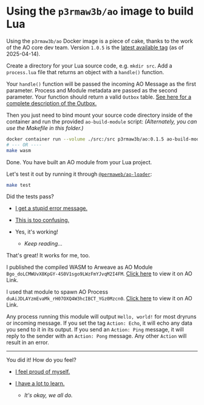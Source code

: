 # Using the `p3rmaw3b/ao` image to build Lua

Using the `p3rmaw3b/ao` Docker image is a piece of cake, thanks to the work of the AO core dev team. Version `1.0.5` is the [latest available tag](https://hub.docker.com/r/p3rmaw3b/ao/tags) (as of 2025-04-14).

Create a directory for your Lua source code, e.g. `mkdir src`. Add a `process.lua` file that returns an object with a `handle()` function.

Your `handle()` function will be passed the incoming AO Message as the first parameter. Process and Module metadata are passed as the second parameter. Your function should return a valid `Outbox` table. [See here for a complete description of the Outbox.](../../OUTBOX.md)

Then you just need to bind mount your source code directory inside of the container and run the provided `ao-build-module` script: _(Alternately, you can use the Makefile in this folder.)_

```sh
docker container run --volume ./src:/src p3rmaw3b/ao:0.1.5 ao-build-module
# --- OR ----
make wasm
```

Done. You have built an AO module from your Lua project.

Let's test it out by running it through [`@permaweb/ao-loader`](https://www.npmjs.com/package/@permaweb/ao-loader):

```sh
make test
```

Did the tests pass?

* [I get a stupid error message.](../../ERROR.md)

* [This is too confusing.](../../ABORT.md)

* Yes, it's working!
  - _Keep reading..._

That's great! It works for me, too. 

I published the compiled WASM to Arweave as AO Module `Bgo_doLCMWUvX8KpGY-4S0V1sgo9LWzFmYJvqM2I4FM`. [Click here](https://www.ao.link/#/module/Bgo_doLCMWUvX8KpGY-4S0V1sgo9LWzFmYJvqM2I4FM) to view it on AO Link.

I used that module to spawn AO Process `duAiJDLAYzmEvaMk_rH07OXQ4W3hcIBCT_YGz0Mzcn0`. [Click here](https://www.ao.link/#/entity/duAiJDLAYzmEvaMk_rH07OXQ4W3hcIBCT_YGz0Mzcn0) to view it on AO Link.

Any process running this module will output `Hello, world!` for most dryruns or incoming message. If you set the tag `Action: Echo`, it will echo any data you send to it in its output. If you send an `Action: Ping` message, it will reply to the sender with an `Action: Pong` message. Any other `Action` will result in an error.

---

You did it! How do you feel?

* [I feel proud of myself.](../../SUCCESS.md)

* [I have a lot to learn.](../../SUCCESS.md)
  - _It's okay, we all do._
